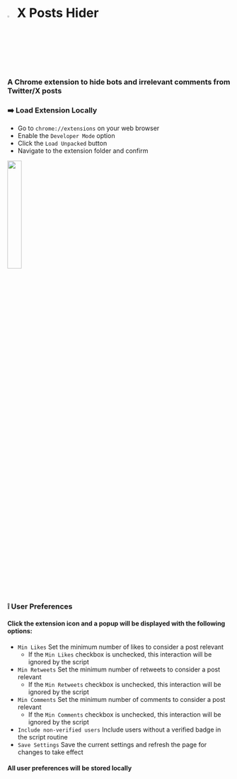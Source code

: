 # <img src="https://raw.githubusercontent.com/xbandrade/x-posts-hider/main/icon.png" width="3%"> X Posts Hider

### A Chrome extension to hide bots and irrelevant comments from Twitter/X posts

### ➡️ Load Extension Locally
- Go to `chrome://extensions` on your web browser
- Enable the `Developer Mode` option
- Click the `Load Unpacked` button
- Navigate to the extension folder and confirm

<img src="https://raw.githubusercontent.com/xbandrade/x-posts-hider/main/img/extension.png" width=25%>

### ❕ User Preferences
#### Click the extension icon and a popup will be displayed with the following options:
- `Min Likes` Set the minimum number of likes to consider a post relevant
  - If the `Min Likes` checkbox is unchecked, this interaction will be ignored by the script
- `Min Retweets` Set the minimum number of retweets to consider a post relevant
  - If the `Min Retweets` checkbox is unchecked, this interaction will be ignored by the script
- `Min Comments` Set the minimum number of comments to consider a post relevant
  - If the `Min Comments` checkbox is unchecked, this interaction will be ignored by the script
- `Include non-verified users` Include users without a verified badge in the script routine
- `Save Settings` Save the current settings and refresh the page for changes to take effect
#### All user preferences will be stored locally 
